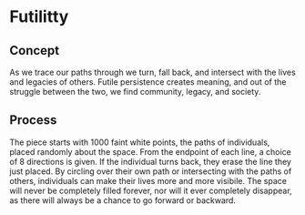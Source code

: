 # Futilitty #
## Concept ##
As we trace our paths through we turn, fall back, and intersect with the lives and legacies of others. Futile persistence creates meaning, and out of the struggle between the two, we find community, legacy, and society.
## Process ##
The piece starts with 1000 faint white points, the paths of individuals, placed randomly about the space. From the endpoint of each line, a choice of 8 directions is given. If the individual turns back, they erase the line they just placed. By circling over their own path or intersecting with the paths of others, individuals can make their lives more and more visibile. The space will never be completely filled forever, nor will it ever completely disappear, as there will always be a chance to go forward or backward.
